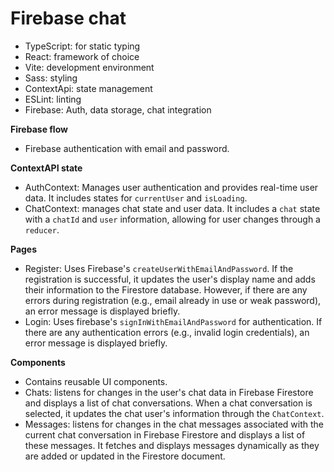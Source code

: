 # Firebase chat

-   TypeScript: for static typing
-   React: framework of choice
-   Vite: development environment
-   Sass: styling
-   ContextApi: state management
-   ESLint: linting
-   Firebase: Auth, data storage, chat integration

**Firebase flow**

-   Firebase authentication with email and password.

**ContextAPI state**

-   AuthContext: Manages user authentication and provides real-time user data. It includes states for `currentUser` and `isLoading`.
-   ChatContext: manages chat state and user data. It includes a `chat` state with a `chatId` and `user` information, allowing for user changes through a `reducer`.

**Pages**

-   Register: Uses Firebase's `createUserWithEmailAndPassword`. If the registration is successful, it updates the user's display name and adds their information to the Firestore database. However, if there are any errors during registration (e.g., email already in use or weak password), an error message is displayed briefly.
-   Login: Uses firebase's `signInWithEmailAndPassword` for authentication. If there are any authentication errors (e.g., invalid login credentials), an error message is displayed briefly.

**Components**

-   Contains reusable UI components.
-   Chats: listens for changes in the user's chat data in Firebase Firestore and displays a list of chat conversations. When a chat conversation is selected, it updates the chat user's information through the `ChatContext`.
-   Messages: listens for changes in the chat messages associated with the current chat conversation in Firebase Firestore and displays a list of these messages. It fetches and displays messages dynamically as they are added or updated in the Firestore document.
